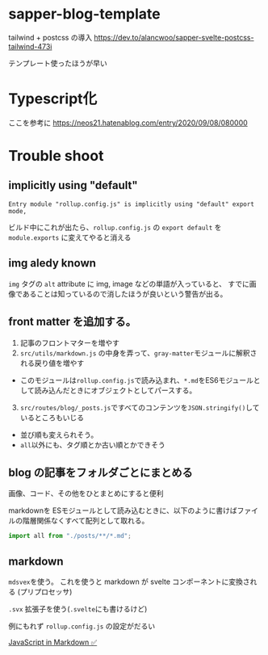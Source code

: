 # sapper-blog-template


tailwind + postcss の導入
https://dev.to/alancwoo/sapper-svelte-postcss-tailwind-473i

テンプレート使ったほうが早い


# Typescript化

ここを参考に
https://neos21.hatenablog.com/entry/2020/09/08/080000


# Trouble shoot

## implicitly using "default"

```
Entry module "rollup.config.js" is implicitly using "default" export mode, 
```

ビルド中にこれが出たら、`rollup.config.js` の `export default` を `module.exports` に変えてやると消える


## img aledy known

`img` タグの `alt` attribute に img, image などの単語が入っていると、
すでに画像であることは知っているので消したほうが良いという警告が出る。


## front matter を追加する。

1. 記事のフロントマターを増やす
2. `src/utils/markdown.js` の中身を弄って、`gray-matter`モジュールに解釈される戻り値を増やす
  - このモジュールは`rollup.config.js`で読み込まれ、`*.md`をES6モジュールとして読み込んだときにオブジェクトとしてパースする。
3. `src/routes/blog/_posts.js`ですべてのコンテンツを`JSON.stringify()`しているところもいじる
  - 並び順も変えられそう。
  - `all`以外にも、タグ順とか古い順とかできそう



## blog の記事をフォルダごとにまとめる

画像、コード、その他をひとまとめにすると便利

markdownを ESモジュールとして読み込むときに、以下のように書けばファイルの階層関係なくすべて配列として取れる。

```js
import all from "./posts/**/*.md";
```

## markdown

`mdsvex`を使う。
これを使うと markdown が svelte コンポーネントに変換される
(プリプロセッサ)

`.svx` 拡張子を使う(`.svelte`にも書けるけど)

例にもれず `rollup.config.js` の設定がだるい

[JavaScript in Markdown ✅](https://sapper-goals.netlify.app/goals/javascript-in-markdown/)



